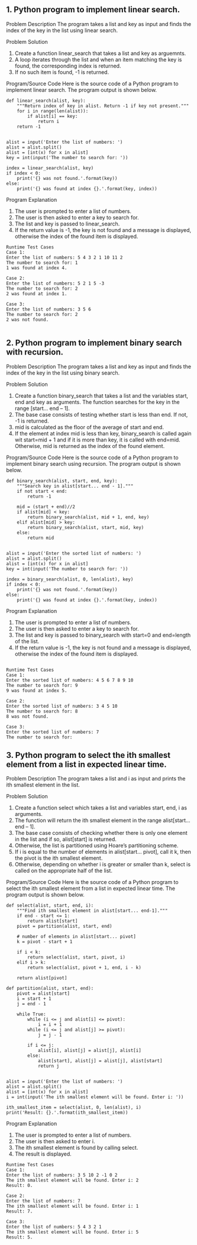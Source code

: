 
## 1.  Python program to implement linear search.

Problem Description
The program takes a list and key as input and finds the index of the key in the list using linear search.

Problem Solution
1. Create a function linear_search that takes a list and key as arguemnts.
2. A loop iterates through the list and when an item matching the key is found, the corresponding index is returned.
3. If no such item is found, -1 is returned.

Program/Source Code
Here is the source code of a Python program to implement linear search. The program output is shown below.
```
def linear_search(alist, key):
    """Return index of key in alist. Return -1 if key not present."""
    for i in range(len(alist)):
        if alist[i] == key:
            return i
    return -1
 
 
alist = input('Enter the list of numbers: ')
alist = alist.split()
alist = [int(x) for x in alist]
key = int(input('The number to search for: '))
 
index = linear_search(alist, key)
if index < 0:
    print('{} was not found.'.format(key))
else:
    print('{} was found at index {}.'.format(key, index))
```
Program Explanation
1. The user is prompted to enter a list of numbers.
2. The user is then asked to enter a key to search for.
3. The list and key is passed to linear_search.
4. If the return value is -1, the key is not found and a message is displayed, otherwise the index of the found item is displayed.

```
Runtime Test Cases
Case 1:
Enter the list of numbers: 5 4 3 2 1 10 11 2
The number to search for: 1
1 was found at index 4.
 
Case 2:
Enter the list of numbers: 5 2 1 5 -3
The number to search for: 2
2 was found at index 1.
 
Case 3:
Enter the list of numbers: 3 5 6
The number to search for: 2
2 was not found.


```

## 2.  Python program to implement binary search with recursion.

Problem Description
The program takes a list and key as input and finds the index of the key in the list using binary search.

Problem Solution
1. Create a function binary_search that takes a list and the variables start, end and key as arguments. The function searches for the key in the range [start… end – 1].
2. The base case consists of testing whether start is less than end. If not, -1 is returned.
3. mid is calculated as the floor of the average of start and end.
4. If the element at index mid is less than key, binary_search is called again wit start=mid + 1 and if it is more than key, it is called with end=mid. Otherwise, mid is returned as the index of the found element.

Program/Source Code
Here is the source code of a Python program to implement binary search using recursion. The program output is shown below.
```
def binary_search(alist, start, end, key):
    """Search key in alist[start... end - 1]."""
    if not start < end:
        return -1
 
    mid = (start + end)//2
    if alist[mid] < key:
        return binary_search(alist, mid + 1, end, key)
    elif alist[mid] > key:
        return binary_search(alist, start, mid, key)
    else:
        return mid
 
 
alist = input('Enter the sorted list of numbers: ')
alist = alist.split()
alist = [int(x) for x in alist]
key = int(input('The number to search for: '))
 
index = binary_search(alist, 0, len(alist), key)
if index < 0:
    print('{} was not found.'.format(key))
else:
    print('{} was found at index {}.'.format(key, index))
```
Program Explanation
1. The user is prompted to enter a list of numbers.
2. The user is then asked to enter a key to search for.
3. The list and key is passed to binary_search with start=0 and end=length of the list.
4. If the return value is -1, the key is not found and a message is displayed, otherwise the index of the found item is displayed.

```

Runtime Test Cases
Case 1:
Enter the sorted list of numbers: 4 5 6 7 8 9 10
The number to search for: 9
9 was found at index 5.
 
Case 2:
Enter the sorted list of numbers: 3 4 5 10
The number to search for: 8
8 was not found.
 
Case 3:
Enter the sorted list of numbers: 7
The number to search for: 

```

## 3.  Python program to select the ith smallest element from a list in expected linear time.

Problem Description
The program takes a list and i as input and prints the ith smallest element in the list.

Problem Solution
1. Create a function select which takes a list and variables start, end, i as arguments.
2. The function will return the ith smallest element in the range alist[start… end – 1].
3. The base case consists of checking whether there is only one element in the list and if so, alist[start] is returned.
4. Otherwise, the list is partitioned using Hoare’s partitioning scheme.
5. If i is equal to the number of elements in alist[start… pivot], call it k, then the pivot is the ith smallest element.
6. Otherwise, depending on whether i is greater or smaller than k, select is called on the appropriate half of the list.

Program/Source Code
Here is the source code of a Python program to select the ith smallest element from a list in expected linear time. The program output is shown below.
```
def select(alist, start, end, i):
    """Find ith smallest element in alist[start... end-1]."""
    if end - start <= 1:
        return alist[start]
    pivot = partition(alist, start, end)
 
    # number of elements in alist[start... pivot]
    k = pivot - start + 1
 
    if i < k:
        return select(alist, start, pivot, i)
    elif i > k:
        return select(alist, pivot + 1, end, i - k)
 
    return alist[pivot]
 
def partition(alist, start, end):
    pivot = alist[start]
    i = start + 1
    j = end - 1
 
    while True:
        while (i <= j and alist[i] <= pivot):
            i = i + 1
        while (i <= j and alist[j] >= pivot):
            j = j - 1
 
        if i <= j:
            alist[i], alist[j] = alist[j], alist[i]
        else:
            alist[start], alist[j] = alist[j], alist[start]
            return j
 
 
alist = input('Enter the list of numbers: ')
alist = alist.split()
alist = [int(x) for x in alist]
i = int(input('The ith smallest element will be found. Enter i: '))
 
ith_smallest_item = select(alist, 0, len(alist), i)
print('Result: {}.'.format(ith_smallest_item))
```
Program Explanation
1. The user is prompted to enter a list of numbers.
2. The user is then asked to enter i.
3. The ith smallest element is found by calling select.
4. The result is displayed.


```
Runtime Test Cases
Case 1:
Enter the list of numbers: 3 5 10 2 -1 0 2
The ith smallest element will be found. Enter i: 2
Result: 0.
 
Case 2:
Enter the list of numbers: 7
The ith smallest element will be found. Enter i: 1
Result: 7.
 
Case 3:
Enter the list of numbers: 5 4 3 2 1
The ith smallest element will be found. Enter i: 5
Result: 5.


```





